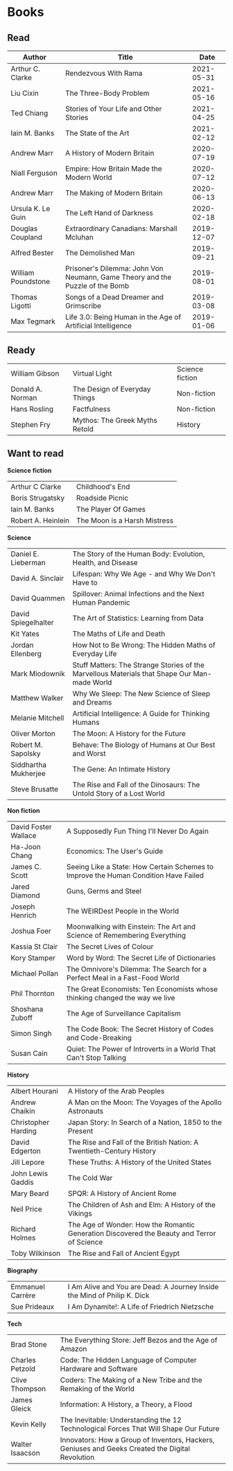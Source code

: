 # Books

## Read

| Author             | Title                                                                        | Date       |
| ------------------ | ---------------------------------------------------------------------------- | ---------- |
| Arthur C. Clarke   | Rendezvous With Rama                                                         | 2021-05-31 |
| Liu Cixin          | The Three-Body Problem                                                       | 2021-05-16 |
| Ted Chiang         | Stories of Your Life and Other Stories                                       | 2021-04-25 |
| Iain M. Banks      | The State of the Art                                                         | 2021-02-12 |
| Andrew Marr        | A History of Modern Britain                                                  | 2020-07-19 |
| Niall Ferguson     | Empire: How Britain Made the Modern World                                    | 2020-07-12 |
| Andrew Marr        | The Making of Modern Britain                                                 | 2020-06-13 |
| Ursula K. Le Guin  | The Left Hand of Darkness                                                    | 2020-02-18 |
| Douglas Coupland   | Extraordinary Canadians: Marshall Mcluhan                                    | 2019-12-07 |
| Alfred Bester      | The Demolished Man                                                           | 2019-09-21 |
| William Poundstone | Prisoner's Dilemma: John Von Neumann, Game Theory and the Puzzle of the Bomb | 2019-08-01 |
| Thomas Ligotti     | Songs of a Dead Dreamer and Grimscribe                                       | 2019-03-08 |
| Max Tegmark        | Life 3.0: Being Human in the Age of Artificial Intelligence                  | 2019-01-06 |

## Ready

|                  |                                |                 |
| ---------------- | ------------------------------ | --------------- |
| William Gibson   | Virtual Light                  | Science fiction |
| Donald A. Norman | The Design of Everyday Things  | Non-fiction     |
| Hans Rosling     | Factfulness                    | Non-fiction     |
| Stephen Fry      | Mythos: The Greek Myths Retold | History         |

## Want to read

**Science fiction**

|                    |                              |
| ------------------ | ---------------------------- |
| Arthur C Clarke    | Childhood's End              |
| Boris Strugatsky   | Roadside Picnic              |
| Iain M. Banks      | The Player Of Games          |
| Robert A. Heinlein | The Moon is a Harsh Mistress |

**Science**

|                      |                                                                                              |
| -------------------- | -------------------------------------------------------------------------------------------- |
| Daniel E. Lieberman  | The Story of the Human Body: Evolution, Health, and Disease                                  |
| David A. Sinclair    | Lifespan: Why We Age - and Why We Don't Have to                                              |
| David Quammen        | Spillover: Animal Infections and the Next Human Pandemic                                     |
| David Spiegelhalter  | The Art of Statistics: Learning from Data                                                    |
| Kit Yates            | The Maths of Life and Death                                                                  |
| Jordan Ellenberg     | How Not to Be Wrong: The Hidden Maths of Everyday Life                                       |
| Mark Miodownik       | Stuff Matters: The Strange Stories of the Marvellous Materials that Shape Our Man-made World |
| Matthew Walker       | Why We Sleep: The New Science of Sleep and Dreams                                            |
| Melanie Mitchell     | Artificial Intelligence: A Guide for Thinking Humans                                         |
| Oliver Morton        | The Moon: A History for the Future                                                           |
| Robert M. Sapolsky   | Behave: The Biology of Humans at Our Best and Worst                                          | 
| Siddhartha Mukherjee | The Gene: An Intimate History                                                                |
| Steve Brusatte       | The Rise and Fall of the Dinosaurs: The Untold Story of a Lost World                         |

**Non fiction**

|                      |                                                                                     |
| -------------------- | ----------------------------------------------------------------------------------- |
| David Foster Wallace | A Supposedly Fun Thing I'll Never Do Again                                          |
| Ha-Joon Chang        | Economics: The User's Guide                                                         |
| James C. Scott       | Seeing Like a State: How Certain Schemes to Improve the Human Condition Have Failed |
| Jared Diamond        | Guns, Germs and Steel                                                               |
| Joseph Henrich       | The WEIRDest People in the World                                                    |
| Joshua Foer          | Moonwalking with Einstein: The Art and Science of Remembering Everything            |
| Kassia St Clair      | The Secret Lives of Colour                                                          |
| Kory Stamper         | Word by Word: The Secret Life of Dictionaries                                       |
| Michael Pollan       | The Omnivore's Dilemma: The Search for a Perfect Meal in a Fast-Food World          |
| Phil Thornton        | The Great Economists: Ten Economists whose thinking changed the way we live         |
| Shoshana Zuboff      | The Age of Surveillance Capitalism                                                  |
| Simon Singh          | The Code Book: The Secret History of Codes and Code-Breaking                        |
| Susan Cain           | Quiet: The Power of Introverts in a World That Can't Stop Talking                   |

**History**

|                     |                                                                                            |
| ------------------- | ------------------------------------------------------------------------------------------ |
| Albert Hourani      | A History of the Arab Peoples                                                              |
| Andrew Chaikin      | A Man on the Moon: The Voyages of the Apollo Astronauts                                    |
| Christopher Harding | Japan Story: In Search of a Nation, 1850 to the Present                                    |
| David Edgerton      | The Rise and Fall of the British Nation: A Twentieth-Century History                       |
| Jill Lepore         | These Truths: A History of the United States                                               |
| John Lewis Gaddis   | The Cold War                                                                               |
| Mary Beard          | SPQR: A History of Ancient Rome                                                            |
| Neil Price          | The Children of Ash and Elm: A History of the Vikings                                      |
| Richard Holmes      | The Age of Wonder: How the Romantic Generation Discovered the Beauty and Terror of Science |
| Toby Wilkinson      | The Rise and Fall of Ancient Egypt                                                         |

**Biography**

|                  |                                                                          |
| ---------------- | ------------------------------------------------------------------------ |
| Emmanuel Carrère | I Am Alive and You are Dead: A Journey Inside the Mind of Philip K. Dick |
| Sue Prideaux     | I Am Dynamite!: A Life of Friedrich Nietzsche                            |

**Tech**

|                 |                                                                                                  |
| --------------- | ------------------------------------------------------------------------------------------------ |
| Brad Stone      | The Everything Store: Jeff Bezos and the Age of Amazon                                           |
| Charles Petzold | Code: The Hidden Language of Computer Hardware and Software                                      |
| Clive Thompson  | Coders: The Making of a New Tribe and the Remaking of the World                                  |
| James Gleick    | Information: A History, a Theory, a Flood                                                        |
| Kevin Kelly     | The Inevitable: Understanding the 12 Technological Forces That Will Shape Our Future             |
| Walter Isaacson | Innovators: How a Group of Inventors, Hackers, Geniuses and Geeks Created the Digital Revolution |
